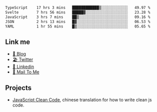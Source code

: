 <!--START_SECTION:waka-->

```txt
TypeScript    17 hrs 3 mins   ████████████▒░░░░░░░░░░░░   49.97 %
Svelte        7 hrs 56 mins   █████▓░░░░░░░░░░░░░░░░░░░   23.28 %
JavaScript    3 hrs 7 mins    ██▒░░░░░░░░░░░░░░░░░░░░░░   09.16 %
JSON          2 hrs 13 mins   █▓░░░░░░░░░░░░░░░░░░░░░░░   06.53 %
YAML          1 hr 55 mins    █▒░░░░░░░░░░░░░░░░░░░░░░░   05.65 %
```

<!--END_SECTION:waka-->

## Link me

- [📕 Blog](https://chris-yu.vercel.app/)
- [🏖️ Twitter](https://twitter.com/yuetong3yu)
- [🧳 Linkedin](https://www.linkedin.com/in/yuetong3yu)
- [📧 Mail To Me](mailto:yuetong3yu@gmail.com)


## Projects 

- [JavaScript Clean Code](https://js-clean-code-cn.vercel.app/), chinese translation for how to write clean js code.
